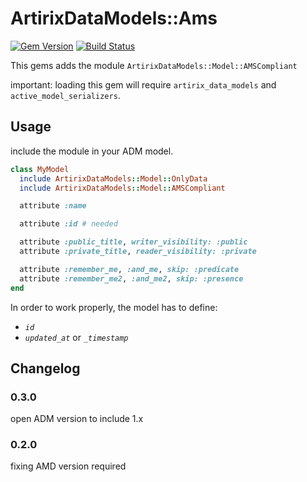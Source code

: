 # ArtirixDataModels::Ams

[![Gem Version](https://badge.fury.io/rb/artirix_data_models-ams.svg)](http://badge.fury.io/rb/artirix_data_models-ams)
[![Build Status](https://travis-ci.org/artirix/artirix_data_models-ams.svg?branch=master)](https://travis-ci.org/artirix/artirix_data_models-ams)


This gems adds the module `ArtirixDataModels::Model::AMSCompliant`

important: loading this gem will require `artirix_data_models` and `active_model_serializers`.

## Usage

include the module in your ADM model.

```ruby
class MyModel
  include ArtirixDataModels::Model::OnlyData
  include ArtirixDataModels::Model::AMSCompliant

  attribute :name

  attribute :id # needed

  attribute :public_title, writer_visibility: :public
  attribute :private_title, reader_visibility: :private

  attribute :remember_me, :and_me, skip: :predicate
  attribute :remember_me2, :and_me2, skip: :presence
end
```

In order to work properly, the model has to define:

- *`id`*
- *`updated_at`* or *`_timestamp`*

## Changelog

### 0.3.0

open ADM version to include 1.x

### 0.2.0

fixing AMD version required
